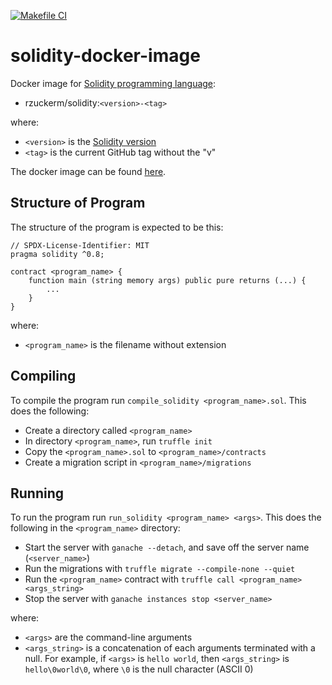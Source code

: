 [![Makefile CI](https://github.com/rzuckerm/solidity-docker-image/actions/workflows/makefile.yml/badge.svg)](https://github.com/rzuckerm/solidity-docker-image/actions/workflows/makefile.yml)

# solidity-docker-image

Docker image for [Solidity programming language](https://docs.soliditylang.org/):

- rzuckerm/solidity:`<version>-<tag>`

where:

- `<version>` is the [Solidity version](SOLIDITY_VERSION)
- `<tag>` is the current GitHub tag without the "v"

The docker image can be found [here](https://hub.docker.com/r/rzuckerm/solidity).

## Structure of Program

The structure of the program is expected to be this:

```solidity
// SPDX-License-Identifier: MIT
pragma solidity ^0.8;

contract <program_name> {
    function main (string memory args) public pure returns (...) {
        ...
    }
}
```

where:

- `<program_name>` is the filename without extension

## Compiling

To compile the program run `compile_solidity <program_name>.sol`. This does the following:

- Create a directory called `<program_name>`
- In directory `<program_name>`, run `truffle init`
- Copy the `<program_name>.sol` to `<program_name>/contracts`
- Create a migration script in `<program_name>/migrations`

## Running

To run the program run `run_solidity <program_name> <args>`. This does the following in
the `<program_name>` directory:

- Start the server with `ganache --detach`, and save off the server name (`<server_name>`)
- Run the migrations with `truffle migrate --compile-none --quiet`
- Run the `<program_name>` contract with `truffle call <program_name> <args_string>`
- Stop the server with `ganache instances stop <server_name>`

where:

- `<args>` are the command-line arguments
- `<args_string>` is a concatenation of each arguments terminated with a null. For example,
  if `<args>` is `hello world`, then `<args_string>` is `hello\0world\0`, where `\0` is the
  null character (ASCII 0)
